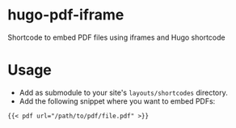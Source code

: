 # hugo-pdf-iframe

Shortcode to embed PDF files using iframes and Hugo shortcode

# Usage

- Add as submodule to your site's `layouts/shortcodes` directory.
- Add the following snippet where you want to embed PDFs:

```
{{< pdf url="/path/to/pdf/file.pdf" >}}
```

